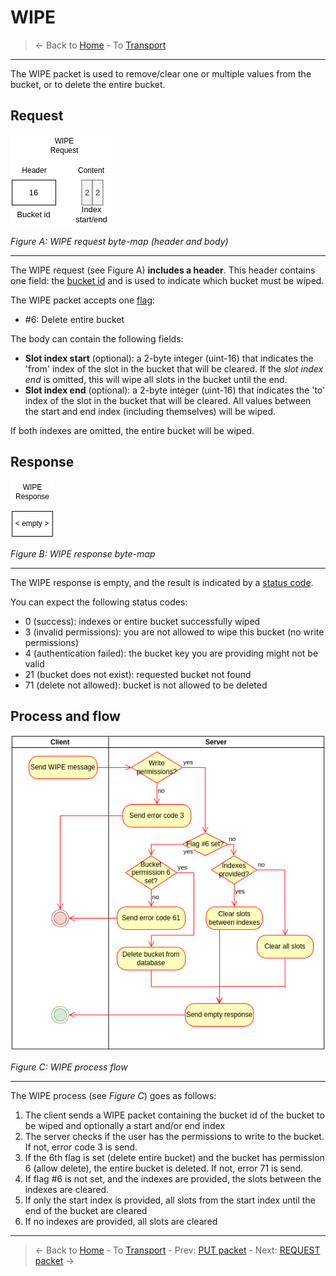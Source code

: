 # WIPE
> &larr; Back to [Home](../index.md) - To [Transport](./index.md)

---
The WIPE packet is used to remove/clear one or multiple values from the bucket, or to delete the entire bucket.

## Request

![Wipe request bytemap](../img/transport-wipe-req.drawio.png)

_Figure A: WIPE request byte-map (header and body)_

---
The WIPE request (see Figure A) **includes a header**. This header contains one field: the [bucket id](./create.md#bucket-id) and is used to indicate which bucket must be wiped.

The WIPE packet accepts one [flag](./index.md#request-flags):
- #6: Delete entire bucket

The body can contain the following fields:
- **Slot index start** (optional): a 2-byte integer (uint-16) that indicates the 'from' index of the slot in the bucket that will be cleared. If the _slot index end_ is omitted, this will wipe all slots in the bucket until the end.
- **Slot index end** (optional): a 2-byte integer (uint-16) that indicates the 'to' index of the slot in the bucket that will be cleared. All values between the start and end index (including themselves) will be wiped.

If both indexes are omitted, the entire bucket will be wiped.

## Response

![PUT response bytemap](../img/transport-wipe-res.drawio.png)

_Figure B: WIPE response byte-map_

---
The WIPE response is empty, and the result is indicated by a [status code](./index.md#response-codes).

You can expect the following status codes:
- 0 (success): indexes or entire bucket successfully wiped
- 3 (invalid permissions): you are not allowed to wipe this bucket (no write permissions)
- 4 (authentication failed): the bucket key you are providing might not be valid
- 21 (bucket does not exist): requested bucket not found
- 71 (delete not allowed): bucket is not allowed to be deleted

## Process and flow

![Wipe process](../img/transport-wipe.drawio.png)

_Figure C: WIPE process flow_

---
The WIPE process (see _Figure C_) goes as follows:

1. The client sends a WIPE packet containing the bucket id of the bucket to be wiped and optionally a start and/or end index
2. The server checks if the user has the permissions to write to the bucket. If not, error code 3 is send.
3. If the 6th flag is set (delete entire bucket) and the bucket has permission 6 (allow delete), the entire bucket is deleted. If not, error 71 is send.
4. If flag #6 is not set, and the indexes are provided, the slots between the indexes are cleared.
5. If only the start index is provided, all slots from the start index until the end of the bucket are cleared
6. If no indexes are provided, all slots are cleared


---
> &larr; Back to [Home](../index.md) - To [Transport](./index.md) - Prev: [PUT packet](./put.md) - Next: [REQUEST packet](./request.md) &rarr;